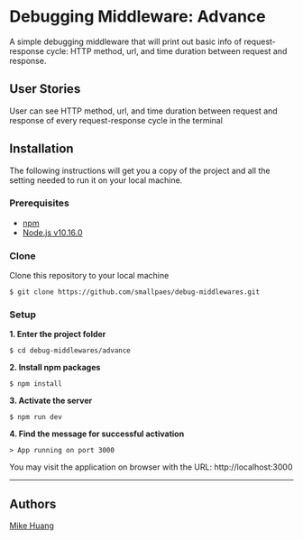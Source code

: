 # Debugging Middleware: Advance
A simple debugging middleware that will print out basic info of request-response cycle: HTTP method, url, and time duration between request and response.


## User Stories
User can see HTTP method, url, and time duration between request and response of every request-response cycle in the terminal


## Installation
The following instructions will get you a copy of the project and all the setting needed to run it on your local machine.


### Prerequisites

- [npm](https://www.npmjs.com/get-npm)
- [Node.js v10.16.0](https://nodejs.org/en/download/)


### Clone

Clone this repository to your local machine

```
$ git clone https://github.com/smallpaes/debug-middlewares.git
```


### Setup

**1. Enter the project folder**

```
$ cd debug-middlewares/advance
```

**2. Install npm packages**

```
$ npm install
```

**3. Activate the server**

```
$ npm run dev
```

**4. Find the message for successful activation**

```
> App running on port 3000
```
You may visit the application on browser with the URL: http://localhost:3000


___

## Authors
[Mike Huang](https://github.com/smallpaes)
